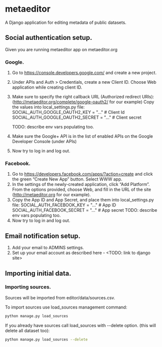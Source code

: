 # metaeditor
A Django application for editing metadata of public datasets.

## Social authentication setup.

Given you are running metaeditor app on metaeditor.org

### Google.
1. Go to https://console.developers.google.com/ and create a new project.
2. Under APIs and Auth > Credentials, create a new Client ID. Choose Web application while creating client ID.
3. Make sure to specify the right callback URL (Authorized redirect URIs): (http://metaeditor.org/complete/google-oauth2/ for our example)
    Copy the values into local_settings.py file:
    SOCIAL_AUTH_GOOGLE_OAUTH2_KEY = "..."  # Client Id
    SOCIAL_AUTH_GOOGLE_OAUTH2_SECRET = "..."  # Client secret

    TODO: describe env vars populating too.
4. Make sure the Google+ API is in the list of enabled APIs on the Google Developer Console (under APIs)
5. Now try to log in and log out.

### Facebook.
1. Go to https://developers.facebook.com/apps/?action=create and click the green “Create New App” button. Select WWW app.
2. In the settings of the newly-created application, click “Add Platform”. From the options provided, choose Web, and fill in the URL of the site (http://metaeditor.org for our example).
3. Copy the App ID and App Secret, and place them into local_settings.py file:
    SOCIAL_AUTH_FACEBOOK_KEY = "..."  # App ID
    SOCIAL_AUTH_FACEBOOK_SECRET = "..."  # App secret
    TODO: describe env vars populating too.
4. Now try to log in and log out.

## Email notification setup.
1. Add your email to ADMINS settings.
2. Set up your email account as described here - <TODO: link to django site>

## Importing initial data.

### Importing sources.
Sources will be imported from editor/data/sources.csv.

To import sources use load_sources management command:
```bash
python manage.py load_sources
```

If you already have sources call load_sources with --delete option. (this will delete all dataset too):
```bash
python manage.py load_sources --delete
```
